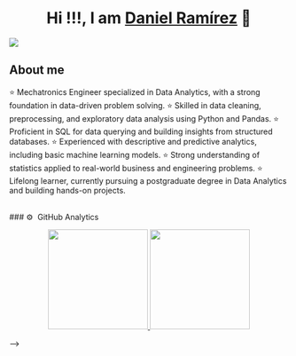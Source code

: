 <div align="center">
<h1 align="center">Hi !!!, I am  <a href="https://aristi.dev">Daniel Ramírez</a> 👋</h1>
</div>
<img src="https://imgur.com/eb0PD6s.png">

## About me
⭐ Mechatronics Engineer specialized in Data Analytics, with a strong foundation in data-driven problem solving.
⭐ Skilled in data cleaning, preprocessing, and exploratory data analysis using Python and Pandas.
⭐ Proficient in SQL for data querying and building insights from structured databases.
⭐ Experienced with descriptive and predictive analytics, including basic machine learning models.
⭐ Strong understanding of statistics applied to real-world business and engineering problems.
⭐ Lifelong learner, currently pursuing a postgraduate degree in Data Analytics and building hands-on projects.

<br>
                    
</div>
### ⚙️ &nbsp;GitHub Analytics
<p align="center">
<a href="https://github.com/DanytechEngineer">
  <img height="180em" src="https://github-readme-stats-eight-theta.vercel.app/api?username=DanytechEngineer&show_icons=true&theme=algolia&include_all_commits=true&count_private=true"/>
  <img height="180em" src="https://github-readme-stats-eight-theta.vercel.app/api/top-langs/?username=DanytechEngineer&layout=compact&langs_count=8&theme=algolia"/>
</a>
</p>
-->
